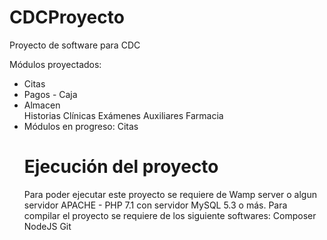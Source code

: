 # CDCProyecto
Proyecto de software para CDC

Módulos proyectados:
<ul>
    <li>Citas</li>
    <li>Pagos - Caja</li>
    <li>Almacen</li>
Historias Clínicas
Exámenes Auxiliares
Farmacia
<li>
Módulos en progreso:
Citas

# Ejecución del proyecto
Para poder ejecutar este proyecto se requiere de Wamp server o algun servidor APACHE - PHP 7.1 con servidor MySQL 5.3 o más.
Para compilar el proyecto se requiere de los siguiente softwares:
 Composer
 NodeJS
 Git

